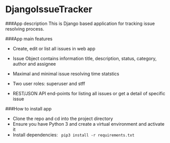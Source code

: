 # DjangoIssueTracker

###App description
This is Django based application for tracking issue resolving process.

###App main features
- Create, edit or list all issues in web app

- Issue Object contains information title, description, status, category, author and assignee

- Maximal and minimal issue resolving time statstics

- Two user roles: superuser and stff

- REST/JSON API end-points for listing all issues or get a detail of specific issue

###How to install app
- Clone the repo and cd into the project directory
- Ensure you have Python 3 and create a virtual environment and activate it
- Install dependencies: ``` pip3 install -r requirements.txt```
